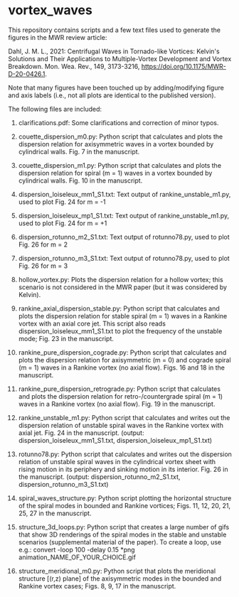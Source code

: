 # vortex_waves

This repository contains scripts and a few text files used to generate the figures in the MWR review article:

Dahl, J. M. L., 2021: Centrifugal Waves in Tornado-like Vortices: Kelvin's Solutions and Their Applications to Multiple-Vortex
Development and Vortex Breakdown. Mon. Wea. Rev., 149, 3173-3216, https://doi.org/10.1175/MWR-D-20-0426.1.

Note that many figures have been touched up by adding/modifying figure and axis labels (i.e., not all plots are identical to the published version).

The following files are included:

1. clarifications.pdf: Some clarifications and correction of minor typos.

2. couette_dispersion_m0.py: Python script that calculates and plots the dispersion relation for axisymmetric waves in a
   vortex bounded by cylindrical walls. Fig. 7 in the manuscript.
  
3. couette_dispersion_m1.py: Python script that calculates and plots the dispersion relation for spiral (m = 1) waves in a
   vortex bounded by cylindrical walls. Fig. 10 in the manuscript. 
   
4. dispersion_loiseleux_mm1_S1.txt: Text output of rankine_unstable_m1.py, used to plot Fig. 24 for m = -1

5. dispersion_loiseleux_mp1_S1.txt: Text output of rankine_unstable_m1.py, used to plot Fig. 24 for m = +1

6. dispersion_rotunno_m2_S1.txt: Text output of rotunno78.py, used to plot Fig. 26 for m = 2

7. dispersion_rotunno_m3_S1.txt: Text output of rotunno78.py, used to plot Fig. 26 for m = 3

8. hollow_vortex.py: Plots the dispersion relation for a hollow vortex; this scenario is not considered in the MWR paper (but it was considered by Kelvin).

9. rankine_axial_dispersion_stable.py: Python script that calculates and plots the dispersion relation for stable spiral (m = 1) waves in a
   Rankine vortex with an axial core jet.  This script also reads dispersion_loiseleux_mm1_S1.txt to plot the frequency
   of the unstable mode; Fig. 23 in the manuscript. 
    
10. rankine_pure_dispersion_cograde.py: Python script that calculates and plots the dispersion relation for axisymmetric (m = 0) and
   cograde spiral (m = 1) waves in a Rankine vortex (no axial flow). Figs. 16 and 18 in the manuscript. 
  
11. rankine_pure_dispersion_retrograde.py: Python script that calculates and plots the dispersion relation for retro-/countergrade spiral (m = 1) waves in a
   Rankine vortex (no axial flow). Fig. 19 in the manuscript. 
   
12. rankine_unstable_m1.py: Python script that calculates and writes out the dispersion relation of unstable spiral waves in the Rankine vortex
    with axial jet. Fig. 24 in the manuscript. (output: dispersion_loiseleux_mm1_S1.txt, dispersion_loiseleux_mp1_S1.txt)
  
13. rotunno78.py: Python script that calculates and writes out the dispersion relation of unstable spiral waves in the cylindrical vortex
    sheet with rising motion in its periphery and sinking motion in its interior. Fig. 26 in the manuscript. 
    (output: dispersion_rotunno_m2_S1.txt, dispersion_rotunno_m3_S1.txt)

14. spiral_waves_structure.py: Python script plotting the horizontal structure of the spiral modes in bounded and Rankine vortices; 
    Figs. 11, 12, 20, 21, 25, 27 in the manuscript.

15. structure_3d_loops.py: Python script that creates a large number of gifs that show 3D renderings of the spiral modes in the stable and
    unstable scenarios (supplemental material of the paper).  To create a loop, use e.g.: convert -loop 100 -delay 0.15 *png animation_NAME_OF_YOUR_CHOICE.gif

16. structure_meridional_m0.py: Python script that plots the meridional structure [(r,z) plane] of the axisymmetric modes in the bounded and Rankine
    vortex cases; Figs. 8, 9, 17 in the manuscript.

